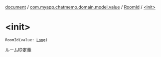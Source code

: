 [document](../../index.md) / [com.myapp.chatmemo.domain.model.value](../index.md) / [RoomId](index.md) / [&lt;init&gt;](./-init-.md)

# &lt;init&gt;

`RoomId(value: `[`Long`](https://kotlinlang.org/api/latest/jvm/stdlib/kotlin/-long/index.html)`)`

ルームID定義

